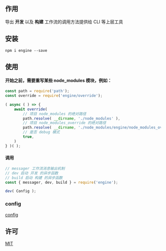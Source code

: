 
## 作用

导出 **开发** 以及 **构建** 工作流的调用方法提供给 CLI 等上层工具

## 安装

```
npm i engine --save
```

## 使用

#### 开始之前，需要重写某些 node_modules 模块，例如：

```js
const path = require('path');
const override = require('engine/override');

( async ( ) => {
    await override(
        // 项目 node_modules 的绝对路径
        path.resolve( __dirname, './node_modules' ),
        // 项目 node_modules_override 的绝对路径
        path.resolve( __dirname, './node_modules/engine/node_modules_override' ),
        // 是否 debug 模式
        true,
    )
} )( );
```

#### 调用

```js
// messager 工作流消息输出机制
// dev 启动 开发 的异步函数
// build 启动 构建 的异步函数
const { messager, dev, build } = require('engine');

dev( Config );
```

### config
[config](./Config.md)
## 许可

[MIT](./LICENSE)
